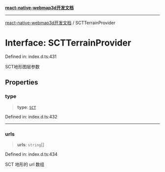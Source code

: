 [**react-native-webmap3d开发文档**](../README.md)

***

[react-native-webmap3d开发文档](../globals.md) / SCTTerrainProvider

# Interface: SCTTerrainProvider

Defined in: index.d.ts:431

SCT地形图层参数

## Properties

### type

> **type**: [`SCT`](../enumerations/ProviderType.md#sct)

Defined in: index.d.ts:432

***

### urls

> **urls**: `string`[]

Defined in: index.d.ts:434

SCT 地形的 url 数组
